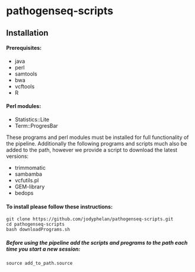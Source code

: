 # pathogenseq-scripts

## Installation

#### Prerequisites:
* java<br>
* perl<br>
* samtools<br>
* bwa<br>
* vcftools<br>
* R<br>

#### Perl modules:
* Statistics::Lite<br>
* Term::ProgresBar

These programs and perl modules must be installed for full functionality of the pipeline. Additionally the following programs and scripts much also be added to the path, however we provide a script to download the latest versions:<br>
* trimmomatic<br>
* sambamba<br>
* vcfutils.pl<br>
* GEM-library<br>
* bedops<br>

#### To install please follow these instructions:
	git clone https://github.com/jodyphelan/pathogenseq-scripts.git
	cd pathogenseq-scripts
	bash downloadPrograms.sh
	
##### Before using the pipeline add the scripts and programs to the path each time you start a new session:
	source add_to_path.source 
